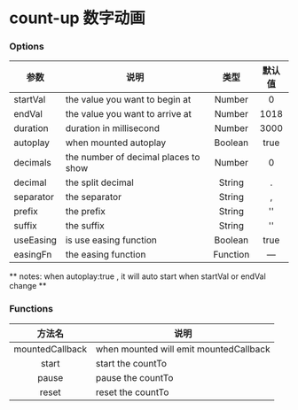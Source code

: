 # count-up 数字动画
<!-- 说明： -->
<!-- demo-block 组件即为.vuepress/components/base/codeBox文件，vuepress会默认把它b析为`demo-block`组件;  title为代码示例标题；description为代码示例说明；onlineLink为在线运行配置的网址 -->
<!-- highlight-code为引入的第三方代码高亮组件，里面包裹的就是上面示例组件的代码 -->

<demo-block 
title="示例"
 description="md-count-up是一个无依赖的轻量级 vue 组件，可以自己覆盖 easingFn。可以设置 startVal 和 endVal ，它会自动判断加计数或减计数。它支持vue-ssr。它是从 countUp.js 中学习的；">
  <md-count-up  :endVal="520520520" ></md-count-up>
  <highlight-code slot="highlight" lang="vue">
    <template>
<<< @/docs/.vuepress/components/md/count-up.vue
    </template>
  </highlight-code>
</demo-block>

### Options
|    参数    |    说明   |   类型   |	默认值	|
| -----------------  | ---------------- | :--------: | :----------: |
| startVal       | the value you want to begin at |Number| 0 |
| endVal         | the value you want to arrive at |Number | 1018 |
| duration  | duration in millisecond | Number | 3000 |
| autoplay     | when mounted autoplay | Boolean | true |
| decimals     | the number of decimal places to show | Number | 0 |
| decimal     | the split decimal | String | . |
| separator     | the separator | String | , |
| prefix     | the prefix | String | '' |
| suffix     | the suffix | String | '' |
| useEasing     | is use easing function | Boolean | true |
| easingFn     | the easing function | Function | — |

** notes: when autoplay:true , it will auto start when startVal or endVal change **


### Functions
| 方法名 | 说明   |
| :--------:   | -----  |
|    mountedCallback    |  when mounted will emit  mountedCallback  |
|    start    |  start the countTo  |
|    pause   |  pause  the countTo |
|    reset    |  reset  the countTo |

<start/>